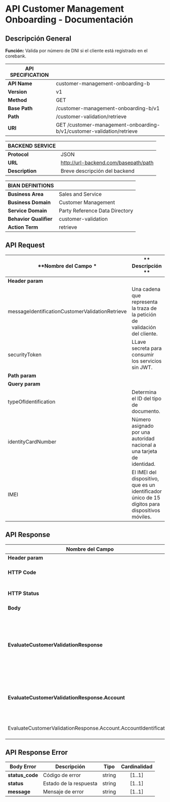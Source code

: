 # API Customer Management Onboarding - Documentación

## Descripción General
**Función:** Valida por número de DNI si el cliente está registrado en el corebank.


| **API SPECIFICATION** |                                                                           |
|-----------------------|---------------------------------------------------------------------------|
| **API Name**          | customer-management-onboarding-b                                       |
| **Version**           | v1                                                                            |
| **Method**            | GET                                                                          |
| **Base Path**         | /customer-management-onboarding-b/v1                                     |
| **Path**              | /customer-validation/retrieve                                                |
| **URI**               | GET /customer-management-onboarding-b/v1/customer-validation/retrieve  |


| **BACKEND SERVICE**|                                         |
|--------------------|-----------------------------------------|
| **Protocol**       | JSON                                    |
| **URL**            | http://url-backend.com/basepath/path    |
| **Description**    | Breve descripción del backend           |



| **BIAN DEFINITIONS**   |                                    |
|------------------------|------------------------------------|
| **Business Area**      | Sales and Service                  |
| **Business Domain**    | Customer Management                |
| **Service Domain**     | Party Reference Data Directory     |
| **Behavior Qualifier** | customer-validation                |
| **Action Term**        | retrieve                          |

## API Request

| **Nombre del Campo  *         | ** Descripción **                                                          | **Tipo**    | **Cardinalidad** |
|-------------------------------|----------------------------------------------------------------------------|-------------|------------------|
| **Header param**              |                                                                            |             |                  |
| messageIdentificationCustomerValidationRetrieve         | Una cadena que representa la traza de la petición de validación del cliente.   | string      | [1..1]           |
| securityToken         | LLave secreta para consumir los servicios sin JWT.  | string      | [1..1]           |
| **Path param**                |                                                                            |             |                  |
| **Query param**               |                                                                            |             |                  |
| typeOfIdentification           | Determina el ID del tipo de documento.                        | integer      | [1..1]           |
| identityCardNumber         | Número asignado por una autoridad nacional a una tarjeta de identidad.   | string      | [1..1]           |
| IMEI        | El IMEI del dispositivo, que es un identificador único de 15 dígitos para dispositivos móviles.   | string      | [1..1]           |




## API Response

| **Nombre del Campo**                                                     | **Descripción**                                                                  | **Tipo**   | **Cardinalidad**  |
|--------------------------------------------------------------------------|----------------------------------------------------------------------------------|:----------:|:-----------------:|
| **Header param**                                                         |                                                                                  |            |                   |
| **HTTP Code**                                                            | Código HTTP de respuesta                                                         | integer    | [1..1]            |
| **HTTP Status**                                                          | Mensaje HTTP de respuesta                                                        | string     | [1..1]            |
| **Body**               |                                                                  |             |                  |
| **EvaluateCustomerValidationResponse**          | Objeto que contiene los datos de respuesta de la validación del cliente registrado en el corebank.                       | object      | [1..1]           |
| **EvaluateCustomerValidationResponse.Account**          | Objeto que almacena información relacionada a la cuenta del cliente.                  | object      | [1..1]           |
| EvaluateCustomerValidationResponse.Account.AccountIdentification          | Número de cuenta del cliente.                    | integer      | [1..1]           |


## API Response Error

| **Body Error**       | **Descripción**                              | **Tipo** | **Cardinalidad** |
|----------------------|----------------------------------------------|:--------:|:----------------:|
| **status_code**      | Código de error                              | string   | [1..1]           |
| **status**           | Estado de la respuesta                       | string   | [1..1]           |
| **message**          | Mensaje de error                             | string   | [1..1]           |

